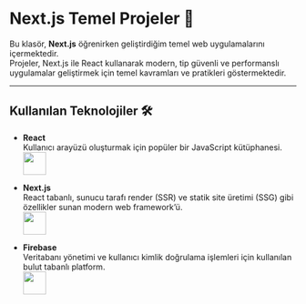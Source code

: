 # Next.js Temel Projeler 🚀

Bu klasör, **Next.js** öğrenirken geliştirdiğim temel web uygulamalarını içermektedir.  
Projeler, Next.js ile React kullanarak modern, tip güvenli ve performanslı uygulamalar geliştirmek için temel kavramları ve pratikleri göstermektedir.

---

## Kullanılan Teknolojiler 🛠️

- **React**  
  Kullanıcı arayüzü oluşturmak için popüler bir JavaScript kütüphanesi.  
  <img src="https://cdn.jsdelivr.net/gh/devicons/devicon/icons/react/react-original.svg" width="40" height="40" />

- **Next.js**  
  React tabanlı, sunucu tarafı render (SSR) ve statik site üretimi (SSG) gibi özellikler sunan modern web framework’ü.  
  <img src="https://cdn.jsdelivr.net/gh/devicons/devicon/icons/nextjs/nextjs-original.svg" width="40" height="40" />

- **Firebase**  
  Veritabanı yönetimi ve kullanıcı kimlik doğrulama işlemleri için kullanılan bulut tabanlı platform.  
  <img src="https://cdn.jsdelivr.net/gh/devicons/devicon/icons/firebase/firebase-plain.svg" width="40" height="40" />



